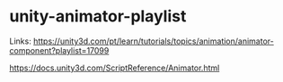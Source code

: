 # unity-animator-playlist

Links:
https://unity3d.com/pt/learn/tutorials/topics/animation/animator-component?playlist=17099

https://docs.unity3d.com/ScriptReference/Animator.html
